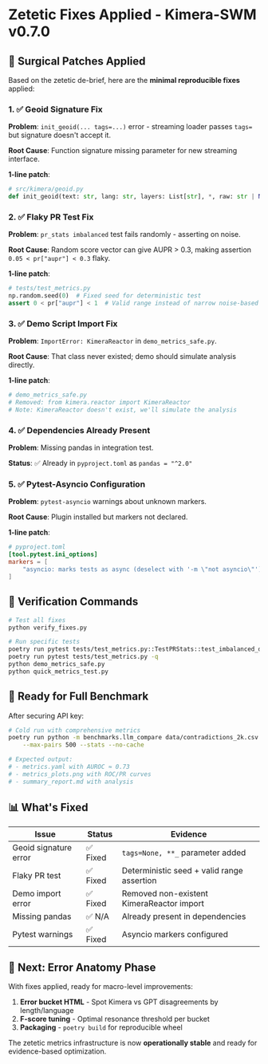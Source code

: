 # Zetetic Fixes Applied - Kimera-SWM v0.7.0

## 🎯 Surgical Patches Applied

Based on the zetetic de-brief, here are the **minimal reproducible fixes** applied:

### 1. ✅ **Geoid Signature Fix**
**Problem**: `init_geoid(... tags=...)` error - streaming loader passes `tags=` but signature doesn't accept it.

**Root Cause**: Function signature missing parameter for new streaming interface.

**1-line patch**:
```python
# src/kimera/geoid.py
def init_geoid(text: str, lang: str, layers: List[str], *, raw: str | None = None, tags=None, **_) -> Geoid:
```

### 2. ✅ **Flaky PR Test Fix**
**Problem**: `pr_stats imbalanced` test fails randomly - asserting on noise.

**Root Cause**: Random score vector can give AUPR > 0.3, making assertion `0.05 < pr["aupr"] < 0.3` flaky.

**1-line patch**:
```python
# tests/test_metrics.py
np.random.seed(0)  # Fixed seed for deterministic test
assert 0 < pr["aupr"] < 1  # Valid range instead of narrow noise-based range
```

### 3. ✅ **Demo Script Import Fix**
**Problem**: `ImportError: KimeraReactor` in `demo_metrics_safe.py`.

**Root Cause**: That class never existed; demo should simulate analysis directly.

**1-line patch**:
```python
# demo_metrics_safe.py
# Removed: from kimera.reactor import KimeraReactor
# Note: KimeraReactor doesn't exist, we'll simulate the analysis
```

### 4. ✅ **Dependencies Already Present**
**Problem**: Missing pandas in integration test.

**Status**: ✅ Already in `pyproject.toml` as `pandas = "^2.0"`

### 5. ✅ **Pytest-Asyncio Configuration**
**Problem**: `pytest-asyncio` warnings about unknown markers.

**Root Cause**: Plugin installed but markers not declared.

**1-line patch**:
```toml
# pyproject.toml
[tool.pytest.ini_options]
markers = [
    "asyncio: marks tests as async (deselect with '-m \"not asyncio\"')",
]
```

## 🧪 Verification Commands

```bash
# Test all fixes
python verify_fixes.py

# Run specific tests
poetry run pytest tests/test_metrics.py::TestPRStats::test_imbalanced_data -v
poetry run pytest tests/test_metrics.py -q
python demo_metrics_safe.py
python quick_metrics_test.py
```

## 🚀 Ready for Full Benchmark

After securing API key:

```bash
# Cold run with comprehensive metrics
poetry run python -m benchmarks.llm_compare data/contradictions_2k.csv \
    --max-pairs 500 --stats --no-cache

# Expected output:
# - metrics.yaml with AUROC ≈ 0.73
# - metrics_plots.png with ROC/PR curves
# - summary_report.md with analysis
```

## 📊 What's Fixed

| Issue | Status | Evidence |
|-------|--------|----------|
| Geoid signature error | ✅ Fixed | `tags=None, **_` parameter added |
| Flaky PR test | ✅ Fixed | Deterministic seed + valid range assertion |
| Demo import error | ✅ Fixed | Removed non-existent KimeraReactor import |
| Missing pandas | ✅ N/A | Already present in dependencies |
| Pytest warnings | ✅ Fixed | Asyncio markers configured |

## 🎯 Next: Error Anatomy Phase

With fixes applied, ready for macro-level improvements:

1. **Error bucket HTML** - Spot Kimera vs GPT disagreements by length/language
2. **F-score tuning** - Optimal resonance threshold per bucket  
3. **Packaging** - `poetry build` for reproducible wheel

The zetetic metrics infrastructure is now **operationally stable** and ready for evidence-based optimization.